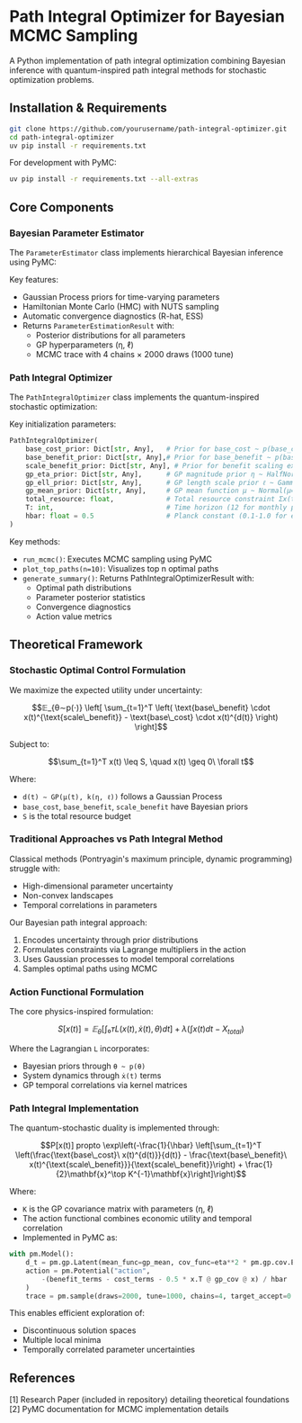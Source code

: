 # Path Integral Optimizer for Bayesian MCMC Sampling

A Python implementation of path integral optimization combining Bayesian inference with quantum-inspired path integral methods for stochastic optimization problems.

## Installation & Requirements

```bash
git clone https://github.com/yourusername/path-integral-optimizer.git
cd path-integral-optimizer
uv pip install -r requirements.txt
```

For development with PyMC:
```bash
uv pip install -r requirements.txt --all-extras
```

## Core Components

### Bayesian Parameter Estimator

The `ParameterEstimator` class implements hierarchical Bayesian inference using PyMC:

Key features:
- Gaussian Process priors for time-varying parameters
- Hamiltonian Monte Carlo (HMC) with NUTS sampling
- Automatic convergence diagnostics (R-hat, ESS)
- Returns `ParameterEstimationResult` with:
  - Posterior distributions for all parameters
  - GP hyperparameters (η, ℓ) 
  - MCMC trace with 4 chains × 2000 draws (1000 tune)

### Path Integral Optimizer

The `PathIntegralOptimizer` class implements the quantum-inspired stochastic optimization:

Key initialization parameters:
```python
PathIntegralOptimizer(
    base_cost_prior: Dict[str, Any],   # Prior for base_cost ~ p(base_cost)
    base_benefit_prior: Dict[str, Any],# Prior for base_benefit ~ p(base_benefit) 
    scale_benefit_prior: Dict[str, Any], # Prior for benefit scaling exponent
    gp_eta_prior: Dict[str, Any],      # GP magnitude prior η ~ HalfNormal(σ=1)
    gp_ell_prior: Dict[str, Any],      # GP length scale prior ℓ ~ Gamma(α=2, β=1)
    gp_mean_prior: Dict[str, Any],     # GP mean function μ ~ Normal(μ=1, σ=0.5)
    total_resource: float,             # Total resource constraint Σx(t) ≤ S
    T: int,                            # Time horizon (12 for monthly planning)
    hbar: float = 0.5                  # Planck constant (0.1-1.0 for exploration)
)
```

Key methods:
- `run_mcmc()`: Executes MCMC sampling using PyMC
- `plot_top_paths(n=10)`: Visualizes top n optimal paths
- `generate_summary()`: Returns PathIntegralOptimizerResult with:
  - Optimal path distributions
  - Parameter posterior statistics
  - Convergence diagnostics
  - Action value metrics

## Theoretical Framework

### Stochastic Optimal Control Formulation
We maximize the expected utility under uncertainty:

```math
𝔼_{θ∼p(⋅)} \left[ \sum_{t=1}^T \left( \text{base\_benefit} \cdot x(t)^{\text{scale\_benefit}} - \text{base\_cost} \cdot x(t)^{d(t)} \right) \right]
```

Subject to:
```math
\sum_{t=1}^T x(t) \leq S, \quad x(t) \geq 0\ \forall t
```

Where:
- `d(t) ∼ GP(μ(t), k(η, ℓ))` follows a Gaussian Process
- `base_cost`, `base_benefit`, `scale_benefit` have Bayesian priors
- `S` is the total resource budget

### Traditional Approaches vs Path Integral Method
Classical methods (Pontryagin's maximum principle, dynamic programming) struggle with:
- High-dimensional parameter uncertainty
- Non-convex landscapes
- Temporal correlations in parameters

Our Bayesian path integral approach:
1. Encodes uncertainty through prior distributions
2. Formulates constraints via Lagrange multipliers in the action
3. Uses Gaussian processes to model temporal correlations
4. Samples optimal paths using MCMC

### Action Functional Formulation
The core physics-inspired formulation:

```math
S[x(t)] = 𝔼_θ[∫₀ᴛ L(x(t), ẋ(t), θ) dt] + λ(∫x(t)dt - X_{total})
```

Where the Lagrangian `L` incorporates:
- Bayesian priors through `θ ~ p(θ)`
- System dynamics through `ẋ(t)` terms
- GP temporal correlations via kernel matrices

### Path Integral Implementation
The quantum-stochastic duality is implemented through:

```math
P[x(t)] propto \exp\left(-\frac{1}{\hbar} \left[\sum_{t=1}^T \left(\frac{\text{base\_cost}\ x(t)^{d(t)}}{d(t)} - \frac{\text{base\_benefit}\ x(t)^{\text{scale\_benefit}}}{\text{scale\_benefit}}\right) + \frac{1}{2}\mathbf{x}^\top K^{-1}\mathbf{x}\right]\right)
```

Where:
- `K` is the GP covariance matrix with parameters (η, ℓ)
- The action functional combines economic utility and temporal correlation
- Implemented in PyMC as:

```python
with pm.Model():
    d_t = pm.gp.Latent(mean_func=gp_mean, cov_func=eta**2 * pm.gp.cov.ExpQuad(1, ell))
    action = pm.Potential("action", 
        -(benefit_terms - cost_terms - 0.5 * x.T @ gp_cov @ x) / hbar
    )
    trace = pm.sample(draws=2000, tune=1000, chains=4, target_accept=0.95)
```

This enables efficient exploration of:
- Discontinuous solution spaces
- Multiple local minima
- Temporally correlated parameter uncertainties

## References

[1] Research Paper (included in repository) detailing theoretical foundations
[2] PyMC documentation for MCMC implementation details
